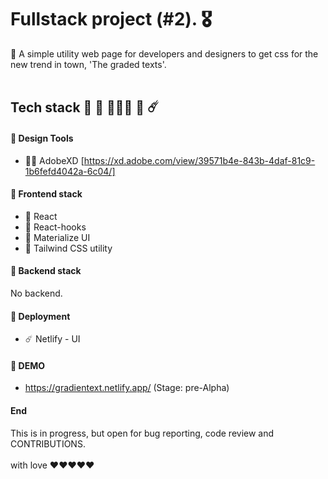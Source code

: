 

# Fullstack project (#2). 🎖 
🧐 A simple utility web page for developers and designers to get css for the new trend in town, 'The graded texts'. 
<br>
<br>
## Tech stack 🔵 🧶 👩🏻‍💻 🎒 ☄️ ##
 
 
#### 🔵 __Design Tools__ ####
 - 👩‍🎨 AdobeXD [https://xd.adobe.com/view/39571b4e-843b-4daf-81c9-1b6fefd4042a-6c04/]
 
 
#### 🔵 __Frontend stack__ ####
 - 🧶 React 
 - 🧶 React-hooks 
 - 🧶 Materialize UI 
 - 🧶 Tailwind CSS utility
 
 
#### 🔵 __Backend stack__ ####
No backend.
 
 
#### 🔵 __Deployment__ ####
 - ☄️ Netlify - UI

#### 🔵 __DEMO__ ####
- https://gradientext.netlify.app/ (Stage: pre-Alpha)


#### End ####
This is in progress, but open for bug reporting, code review and CONTRIBUTIONS. <br><br>
with love ❤️❤️❤️❤️❤️
